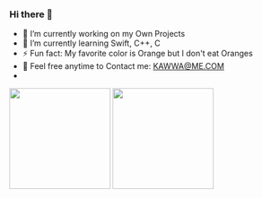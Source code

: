 ### Hi there 👋

- 🔭 I’m currently working on my Own Projects
- 🌱 I’m currently learning Swift, C++, C
- ⚡ Fun fact: My favorite color is Orange but I don't eat Oranges
- 💌 Feel free anytime to Contact me: [KAWWA@ME.COM](KAWWA@ME.COM)
- 


<div>
  <img height="180em" src="https://github-readme-stats.vercel.app/api?username=dkyoo&show_icons=true&theme=synthwave&include_all_commits=true&count_private=true"/>
  
  <img height="180em" src="https://github-readme-stats.vercel.app/api/top-langs/?username=dkyoo&layout=compact&langs_count=16&theme=synthwave"/>
</div>


